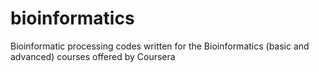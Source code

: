 # bioinformatics
Bioinformatic processing codes written for the Bioinformatics (basic and advanced) courses offered by Coursera
